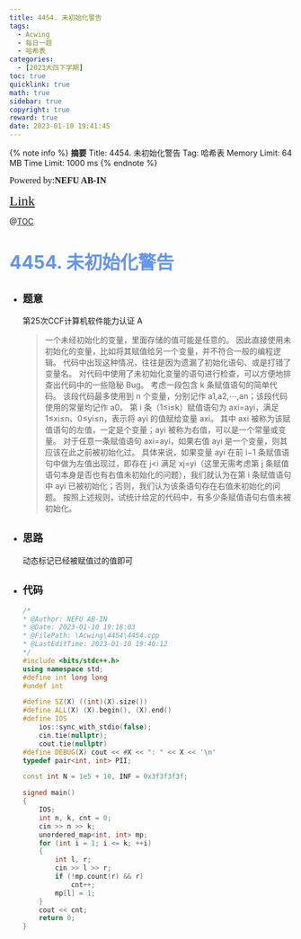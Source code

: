 ```yaml
---
title: 4454. 未初始化警告
tags:
  - Acwing
  - 每日一题
  - 哈希表
categories:
  - [2023大四下学期]
toc: true
quicklink: true
math: true
sidebar: true
copyright: true
reward: true
date: 2023-01-10 19:41:45
---
```



{% note info %}
**摘要**
Title: 4454. 未初始化警告
Tag: 哈希表
Memory Limit: 64 MB
Time Limit: 1000 ms
{% endnote %}
<!-- more -->

<font size=3 face=楷体>Powered by:**NEFU AB-IN**</font>

<font color=#FFA500 size=5 face=楷体>[Link](https://www.acwing.com/problem/content/4457/)</font>

@[TOC](文章目录)

# <font color=#6495ED size=6>4454. 未初始化警告</font>

* ## <font size=4 face=粗体>题意</font>

  第25次CCF计算机软件能力认证 A
  >一个未经初始化的变量，里面存储的值可能是任意的。
  >因此直接使用未初始化的变量，比如将其赋值给另一个变量，并不符合一般的编程逻辑。
  >代码中出现这种情况，往往是因为遗漏了初始化语句、或是打错了变量名。
  >对代码中使用了未初始化变量的语句进行检查，可以方便地排查出代码中的一些隐秘 Bug。
  >考虑一段包含 k 条赋值语句的简单代码。
  >该段代码最多使用到 n 个变量，分别记作 a1,a2,⋯,an；该段代码使用的常量均记作 a0。
  >第 i 条（1≤i≤k）赋值语句为 axi=ayi，满足 1≤xi≤n、0≤yi≤n，表示将 ayi 的值赋给变量 axi。
  >其中 axi 被称为该赋值语句的左值，一定是个变量；ayi 被称为右值，可以是一个常量或变量。
  >对于任意一条赋值语句 axi=ayi，如果右值 ayi 是一个变量，则其应该在此之前被初始化过。
  >具体来说，如果变量 ayi 在前 i−1 条赋值语句中做为左值出现过，即存在 j<i 满足 xj=yi（这里无需考虑第 j 条赋值语句本身是否也有右值未初始化的问题），我们就认为在第 i 条赋值语句中 ayi 已被初始化；否则，我们认为该条语句存在右值未初始化的问题。
  >按照上述规则，试统计给定的代码中，有多少条赋值语句右值未被初始化。

* ## <font size=4 face=粗体>思路</font>

  动态标记已经被赋值过的值即可

* ## <font size=4 face=粗体>代码</font>

  ```cpp
  /*
  * @Author: NEFU AB-IN
  * @Date: 2023-01-10 19:18:03
  * @FilePath: \Acwing\4454\4454.cpp
  * @LastEditTime: 2023-01-10 19:40:12
  */
  #include <bits/stdc++.h>
  using namespace std;
  #define int long long
  #undef int

  #define SZ(X) ((int)(X).size())
  #define ALL(X) (X).begin(), (X).end()
  #define IOS                                                                                                            \
      ios::sync_with_stdio(false);                                                                                       \
      cin.tie(nullptr);                                                                                                  \
      cout.tie(nullptr)
  #define DEBUG(X) cout << #X << ": " << X << '\n'
  typedef pair<int, int> PII;

  const int N = 1e5 + 10, INF = 0x3f3f3f3f;

  signed main()
  {
      IOS;
      int n, k, cnt = 0;
      cin >> n >> k;
      unordered_map<int, int> mp;
      for (int i = 1; i <= k; ++i)
      {
          int l, r;
          cin >> l >> r;
          if (!mp.count(r) && r)
              cnt++;
          mp[l] = 1;
      }
      cout << cnt;
      return 0;
  }
  ```